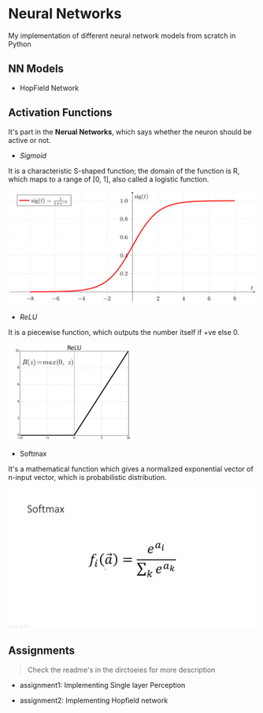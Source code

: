 # Neural Networks

My implementation of different neural network models from scratch in Python

## NN Models

* HopField Network

## Activation Functions

It's part in the **Nerual Networks**, which says whether the neuron should be active or not.

* *Sigmoid*

It is a characteristic S-shaped function; the domain of the function is R, which maps to a range of [0, 1], also called a logistic function.

![sigmoid](./Activation-functions/sigmoid.png)

* *ReLU*

It is a piecewise function, which outputs the number itself if +ve else 0.

![relu](./Activation-functions/relu.png)

* Softmax

It's a mathematical function which gives a normalized exponential vector of n-input vector, which is probabilistic distribution.

![softmax](./Activation-functions/softmax.jpg)

## Assignments

> Check the readme's in the dirctoeies for more description

* assignment1: Implementing Single layer Perception

* assignment2: Implementing Hopfield network
